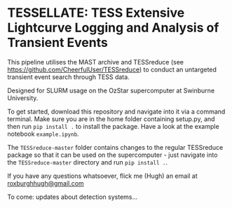 # TESSELLATE: TESS Extensive Lightcurve Logging and Analysis of Transient Events

This pipeline utilises the MAST archive and TESSreduce (see https://github.com/CheerfulUser/TESSreduce) to conduct an untargeted transient event search through TESS data.

Designed for SLURM usage on the OzStar supercomputer at Swinburne University.

To get started, download this repository and navigate into it via a command terminal. Make sure you are in the home folder containing setup.py, and then run `pip install .` to install the package. Have a look at the example notebook `example.ipynb`.

The `TESSreduce-master` folder contains changes to the regular TESSreduce package so that it can be used on the supercomputer - just navigate into the `TESSreduce-master` directory and run `pip install .`.

If you have any questions whatsoever, flick me (Hugh) an email at roxburghhugh@gmail.com

To come: updates about detection systems...

